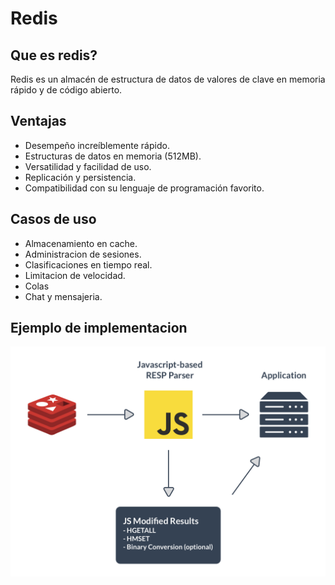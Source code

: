# Redis

## Que es redis?
Redis es un almacén de estructura de datos de valores de clave en memoria rápido y de código abierto. 

## Ventajas
* Desempeño increíblemente rápido.
* Estructuras de datos en memoria (512MB).
* Versatilidad y facilidad de uso.
* Replicación y persistencia.
* Compatibilidad con su lenguaje de programación favorito.

## Casos de uso
* Almacenamiento en cache.
* Administracion de sesiones.
* Clasificaciones en tiempo real.
* Limitacion de velocidad.
* Colas
* Chat y mensajeria.

## Ejemplo de implementacion

![Imagen de implementacion](./resources/redis-diagrama.png)